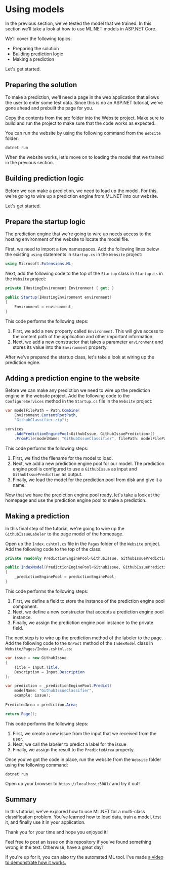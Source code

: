 # Using models

In the previous section, we've tested the model that we trained. In this section
we'll take a look at how to use ML.NET models in ASP.NET Core.

We'll cover the following topics:

* Preparing the solution
* Building prediction logic
* Making a prediction

Let's get started.

## Preparing the solution

To make a prediction, we'll need a page in the web application that allows the
user to enter some test data. Since this is no an ASP.NET tutorial, we've gone
ahead and prebuilt the page for you.

Copy the contents from the [src](../../src/starter/Website) folder into the
Website project. Make sure to build and run the project to make sure that the
code works as expected.

You can run the website by using the following command from the `Website`
folder:

``` shell
dotnet run
```

When the website works, let's move on to loading the model that we trained in
the previous section.

## Building prediction logic

Before we can make a prediction, we need to load up the model. For this, we're
going to wire up a prediction engine from ML.NET into our website.

Let's get started.

## Prepare the startup logic

The prediction engine that we're going to wire up needs access to the 
hosting environment of the website to locate the model file.

First, we need to import a few namespaces. Add the following lines
below the existing `using` statements in `Startup.cs` in the `Website` project:

``` csharp
using Microsoft.Extensions.ML;
```

Next, add the following code to the top of the `Startup` class in `Startup.cs`
in the `Website` project:

``` csharp
private IHostingEnvironment Environment { get; }

public Startup(IHostingEnvironment environment)
{
    Environment = environment;
}
```

This code performs the following steps:

1. First, we add a new property called `Environment`. This will give access
   to the content path of the application and other important information.
2. Next, we add a new constructor that takes a parameter `environment` and 
   stores its value into the `Environment` property.

After we've prepared the startup class, let's take a look at wiring up the
prediction egine.

## Adding a prediction engine to the website

Before we can make any prediction we need to wire up the prediction engine in
the website project. Add the following code to the `ConfigureServices` method in
the `Startup.cs` file in the `Website` project:

``` csharp
var modelFilePath = Path.Combine(
    Environment.ContentRootPath, 
    "GithubClassifier.zip");

services
    .AddPredictionEnginePool<GithubIssue, GithubIssuePrediction>()
    .FromFile(modelName: "GithubIssueClassifier", filePath: modelFilePath);
```

This code performs the following steps:

1. First, we find the filename for the model to load.
2. Next, we add a new prediction engine pool for our model. The prediction
   engine pool is configured to use a `GithubIssue` as input and
   `GithubIssuePrediction` as output.
3. Finally, we load the model for the prediction pool from disk and give it a
   name.

Now that we have the prediction engine pool ready, let's take a look at the
homepage and use the prediction engine pool to make a prediction.

## Making a prediction
In this final step of the tutorial, we're going to wire up the 
`GithubIssueLabeler` to the page model of the homepage.

Open up the `Index.cshtml.cs` file in the `Pages` folder of the `Website`
project. Add the following code to the top of the class:

``` csharp
private readonly PredictionEnginePool<GithubIssue, GithubIssuePrediction> _predictionEnginePool;

public IndexModel(PredictionEnginePool<GithubIssue, GithubIssuePrediction> predictionEnginePool)
{
    _predictionEnginePool = predictionEnginePool;
}
```

This code performs the following steps:

1. First, we define a field to store the instance of the prediction engine pool
   component.
1. Next, we define a new constructor that accepts a prediction engine pool
   instance.
2. Finally, we assign the prediction engine pool instance to the private field.

The next step is to wire up the prediction method of the labeler to the page.
Add the following code to the `OnPost` method of the `IndexModel` class
in `Website/Pages/Index.cshtml.cs`:

``` csharp
var issue = new GithubIssue
{
    Title = Input.Title,
    Description = Input.Description
};

var prediction = _predictionEnginePool.Predict(
    modelName: "GithubIssueClassifier", 
    example: issue);
    
PredictedArea = prediction.Area;

return Page();
```

This code performs the following steps:

1. First, we create a new issue from the input that we received from the user.
2. Next, we call the labeler to predict a label for the issue
3. Finally, we assign the result to the `PredictedArea` property.

Once you've got the code in place, run the website from the `Website` folder
using the following command:

```
dotnet run
```

Open up your browser to `https://localhost:5001/` and try it out!

## Summary

In this tutorial, we've explored how to use ML.NET for a multi-class
classification problem. You've learned how to load data, train a model, test it,
and finally use it in your application.

Thank you for your time and hope you enjoyed it!

Feel free to post an issue on this repository if you've found something wrong in
the text. Otherwise, have a great day!

If you're up for it, you can also try the automated ML tool. I've made [a video to demonstrate how it works.](https://youtu.be/6udPLZR0vvQ)
